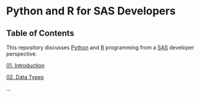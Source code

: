 # Python and R for SAS Developers

## Table of Contents

This repository discusses [Python](https://www.python.org/) and [R](https://www.r-project.org/) programming from a [SAS](https://www.sas.com/) developer perspective.

[01. Introduction](01_Introduction.md)

[02. Data Types](02_DataTypes.md)

...
